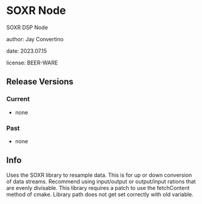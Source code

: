 # SOXR Node

SOXR DSP Node

author: Jay Convertino  

date: 2023.07.15

license: BEER-WARE  

## Release Versions
### Current
  - none

### Past
  - none
  
## Info
  Uses the SOXR library to resample data. This is for up or down conversion of data streams.
  Recommend using input/output or output/input rations that are evenly divisable. This library
  requires a patch to use the fetchContent method of cmake. Library path does not get set
  correctly with old variable.
